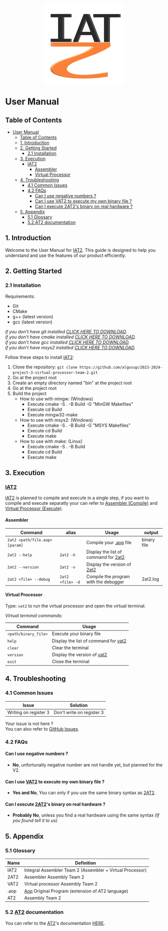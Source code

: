 <img src="../images/IAT2/png/iat2_logo_256px.png" alt="IAT2 Logo" style="display: block; margin: auto;">

# User Manual

## Table of Contents
- [User Manual](#user-manual)
  - [Table of Contents](#table-of-contents)
  - [1. Introduction](#1-introduction)
  - [2. Getting Started](#2-getting-started)
    - [2.1 Installation](#21-installation)
  - [3. Execution](#3-execution)
    - [IAT2](#iat2)
      - [Assembler](#assembler)
      - [Virtual Processor](#virtual-processor)
  - [4. Troubleshooting](#4-troubleshooting)
    - [4.1 Common Issues](#41-common-issues)
    - [4.2 FAQs](#42-faqs)
      - [Can I use negative numbers ?](#can-i-use-negative-numbers-)
      - [Can I use VAT2 to execute my own binary file ?](#can-i-use-vat2-to-execute-my-own-binary-file-)
      - [Can I execute 2AT2's binary on real hardware ?](#can-i-execute-2at2s-binary-on-real-hardware-)
  - [5. Appendix](#5-appendix)
    - [5.1 Glossary](#51-glossary)
    - [5.2 AT2 documentation](#52-at2-documentation)

## 1. Introduction

Welcome to the User Manual for [IAT2](#iat2-id). This guide is designed to help you understand and use the features of our product efficiently.

## 2. Getting Started

### 2.1 Installation
Requirements:
- Git
- CMake
- g++ (latest version)
- gcc (latest version)

*if you don't have git installed [CLICK HERE TO DOWNLOAD](https://git-scm.com/download/win).*  
*if you don't have cmake installed [CLICK HERE TO DOWNLOAD](https://cmake.org/download/).*  
*if you don't have gcc installed [CLICK HERE TO DOWNLOAD](https://www.devdungeon.com/content/install-gcc-compiler-windows-msys2-cc).*  
*if you don't have msys2 installed [CLICK HERE TO DOWNLOAD](https://www.msys2.org/).*

Follow these steps to install [IAT2](#iat2-id):
  1. Clone the repository: ``git clone https://github.com/algosup/2023-2024-project-3-virtual-processor-team-2.git``
  2. Go at the project root
  3. Create an empty directory named "bin" at the project root
  4. Go at the project root
  5. Build the project
     - How to use with mingw: (Windows)
       - Execute cmake -S . -B Build -G "MinGW Makefiles"
       - Execute cd Build
       - Execute mingw32-make
     - How to use with msys2: (Windows)
       - Execute cmake -S . -B Build -G "MSYS Makefiles"
       - Execute cd Build
       - Execute make
     - How to use with make: (Linux)
       - Execute cmake -S . -B Build
       - Execute cd Build
       - Execute make

## 3. Execution

### [IAT2](#iat2-id)

[IAT2](#iat2-id) is planned to compile and execute in a single step, if you want to compile and execute separatly your can refer to [Assembler (Compile)](#assembler) and [Virtual Processor (Execute)](#virtual-processor).

#### Assembler
| Command | alias | Usage | output |
|---|---| --- | --- |
| ``2at2 <path/file.aop> [param]``| | Compile your [.aop](#aop-id) file | binary file |
| ``2at2 --help`` | ``2at2 -h`` | Display the list of command for [2at2](#2at2-id) | |
| ``2at2 --version`` | ``2at2 -v`` | Display the version of [2at2](#2at2-id) | |
| ``2at2 <file> --debug`` | ``2at2 <file> -d`` | Compile the program with the debugger | 2at2.log |


#### Virtual Processor

Type: ``vat2`` to run the virtual processor and open the virtual terminal.

*Virtual terminal commands:*

| Command | Usage |
|---|--- |
| ``<path/binary_file>``| Execute your binary file |
| ``help`` |  Display the list of command for [vat2](#vat2-id) |
| ``clear`` | Clear the terminal |
| ``version`` | Display the version of [vat2](#vat2-id) |
| ``exit`` | Close the terminal | 

## 4. Troubleshooting

### 4.1 Common Issues

|Issue | Solution |
|---|---|
| Writing on register 3 | Don't write on register 3 |

Your issue is not here ?<br>
You can also refer to [GitHub Issues](https://github.com/algosup/2023-2024-project-3-virtual-processor-team-2/issues).

### 4.2 FAQs

#### Can I use negative numbers ?
- **No**, unfortunatly negative number are not handle yet, but planned for the V2.

#### Can I use [VAT2](#vat2-id) to execute my own binary file ?
- **Yes and No**, You can only if you use the same binary syntax as [2AT2](#2at2-id).

#### Can I execute [2AT2](#2at2-id)'s binary on real hardware ?
- **Probably No**, unless you find a real hardware using the same syntax *(If you found tell it to us)*

## 5. Appendix

### 5.1 Glossary

| Name | Definition |
| --- | --- |
| <span id="iat2-id">IAT2</span> | Integral Assembler Team 2 (Assembler + Virtual Processor) |
| <span id="2at2-id">2AT2</span> | Assembler Assembly Team 2 |
| <span id="vat2-id">VAT2</span> | Virtual processor Assembly Team 2 |
| <span id="aop-id">.aop</span> | [Aop](#aop-id) Original Program (extension of AT2 language) |
| <span id="at2-id">AT2</span> | Assembly Team 2 |

### 5.2 [AT2](#at2-id) documentation

You can refer to the [AT2]((#at2-id))'s documentation [HERE](../functional/at2_language_documentation.pdf).